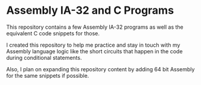 # Assembly IA-32 and C Programs


This repository contains a few Assembly IA-32 programs as well as the equivalent C code snippets for those.

I created this repository to help me practice and stay in touch with my Assembly language logic like the short circuits that happen in the code during conditional statements.

Also, I plan on expanding this repository content by adding 64 bit Assembly for the same snippets if possible.
